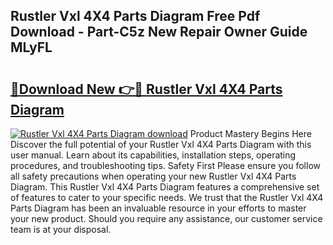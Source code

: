 ## Rustler Vxl 4X4 Parts Diagram Free Pdf Download - Part-C5z New Repair Owner Guide MLyFL

# <h2><a href="http://dfs8b5.blite.top/?on=Rustler+Vxl+4X4+Parts+Diagram">🔗Download New 👉🔴 Rustler Vxl 4X4 Parts Diagram</a></h2>

[![Rustler Vxl 4X4 Parts Diagram download](https://i.imgur.com/lujVjoI.png)](http://dfs8b5.blite.top/?on=Rustler+Vxl+4X4+Parts+Diagram)
Product Mastery Begins Here Discover the full potential of your Rustler Vxl 4X4 Parts Diagram with this user manual. Learn about its capabilities, installation steps, operating procedures, and troubleshooting tips. Safety First Please ensure you follow all safety precautions when operating your new Rustler Vxl 4X4 Parts Diagram. This Rustler Vxl 4X4 Parts Diagram features a comprehensive set of features to cater to your specific needs. We trust that the Rustler Vxl 4X4 Parts Diagram has been an invaluable resource in your efforts to master your new product. Should you require any assistance, our customer service team is at your disposal.
